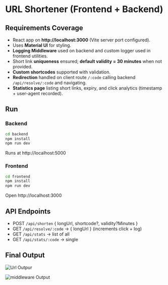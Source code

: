 # URL Shortener (Frontend + Backend)

## Requirements Coverage
- React app on **http://localhost:3000** (Vite server port configured).
- Uses **Material UI** for styling.
- **Logging Middleware** used on backend and custom logger used in frontend utilities.
- Short link **uniqueness** ensured; **default validity = 30 minutes** when not provided.
- **Custom shortcodes** supported with validation.
- **Redirection** handled on client route `/:code` calling backend `/api/resolve/:code` and navigating.
- **Statistics page** listing short links, expiry, and click analytics (timestamp + user-agent recorded).

## Run
### Backend
```bash
cd backend
npm install
npm run dev
```
Runs at http://localhost:5000

### Frontend
```bash
cd frontend
npm install
npm run dev
```
Open http://localhost:3000

## API Endpoints
- POST `/api/shorten` { longUrl, shortcode?, validity?Minutes }
- GET  `/api/resolve/:code` → { longUrl } (increments click + log)
- GET  `/api/stats` → list of all
- GET  `/api/stats/:code` → single

## Final Output

![Url Outpur](<img width="1920" height="1200" alt="Screenshot (102)" src="https://github.com/user-attachments/assets/0c8c54f5-4154-4ac1-925c-e763b9208d15" />
)

![middleware Output](<img width="1920" height="462" alt="Screenshot (76)" src="https://github.com/user-attachments/assets/f3a54759-5b2a-4c40-ad24-e358b7efd6d7" />
)
